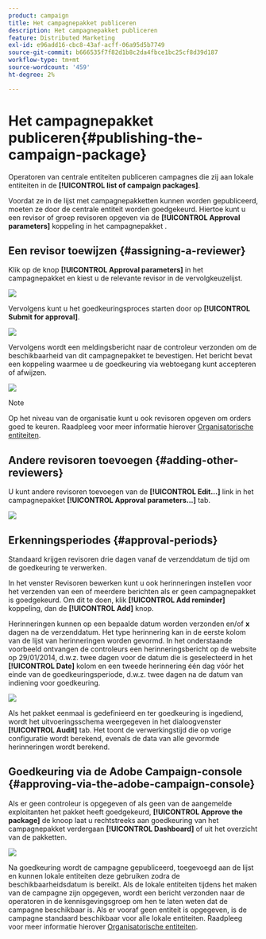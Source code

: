 ```yaml
---
product: campaign
title: Het campagnepakket publiceren
description: Het campagnepakket publiceren
feature: Distributed Marketing
exl-id: e96add16-cbc8-43af-acff-06a95d5b7749
source-git-commit: b666535f7f82d1b8c2da4fbce1bc25cf8d39d187
workflow-type: tm+mt
source-wordcount: '459'
ht-degree: 2%

---
```


# Het campagnepakket publiceren{#publishing-the-campaign-package}



Operatoren van centrale entiteiten publiceren campagnes die zij aan lokale entiteiten in de **[!UICONTROL list of campaign packages]**.

Voordat ze in de lijst met campagnepakketten kunnen worden gepubliceerd, moeten ze door de centrale entiteit worden goedgekeurd. Hiertoe kunt u een revisor of groep revisoren opgeven via de **[!UICONTROL Approval parameters]** koppeling in het campagnepakket .

## Een revisor toewijzen {#assigning-a-reviewer}

Klik op de knop **[!UICONTROL Approval parameters]** in het campagnepakket en kiest u de relevante revisor in de vervolgkeuzelijst.

![](assets/s_advuser_mkg_dist_define_valid.png)

Vervolgens kunt u het goedkeuringsproces starten door op **[!UICONTROL Submit for approval]**.

![](assets/s_advuser_mkg_dist_valid_process.png)

Vervolgens wordt een meldingsbericht naar de controleur verzonden om de beschikbaarheid van dit campagnepakket te bevestigen. Het bericht bevat een koppeling waarmee u de goedkeuring via webtoegang kunt accepteren of afwijzen.

![](assets/s_advuser_mkg_dist_valid_process1.png)

>[!NOTE]
>
>Op het niveau van de organisatie kunt u ook revisoren opgeven om orders goed te keuren. Raadpleeg voor meer informatie hierover [Organisatorische entiteiten](about-distributed-marketing.md#organizational-entities).

## Andere revisoren toevoegen {#adding-other-reviewers}

U kunt andere revisoren toevoegen van de **[!UICONTROL Edit...]** link in het campagnepakket **[!UICONTROL Approval parameters...]** tab.

![](assets/s_advuser_mkg_dist_select_op_valid.png)

## Erkenningsperiodes {#approval-periods}

Standaard krijgen revisoren drie dagen vanaf de verzenddatum de tijd om de goedkeuring te verwerken.

In het venster Revisoren bewerken kunt u ook herinneringen instellen voor het verzenden van een of meerdere berichten als er geen campagnepakket is goedgekeurd. Om dit te doen, klik **[!UICONTROL Add reminder]** koppeling, dan de **[!UICONTROL Add]** knop.

Herinneringen kunnen op een bepaalde datum worden verzonden en/of **x** dagen na de verzenddatum. Het type herinnering kan in de eerste kolom van de lijst van herinneringen worden gevormd. In het onderstaande voorbeeld ontvangen de controleurs een herinneringsbericht op de website op 29/01/2014, d.w.z. twee dagen voor de datum die is geselecteerd in het **[!UICONTROL Date]** kolom en een tweede herinnering één dag vóór het einde van de goedkeuringsperiode, d.w.z. twee dagen na de datum van indiening voor goedkeuring.

![](assets/s_advuser_mkg_dist_reminder_planning.png)

Als het pakket eenmaal is gedefinieerd en ter goedkeuring is ingediend, wordt het uitvoeringsschema weergegeven in het dialoogvenster **[!UICONTROL Audit]** tab. Het toont de verwerkingstijd die op vorige configuratie wordt berekend, evenals de data van alle gevormde herinneringen wordt berekend.

## Goedkeuring via de Adobe Campaign-console {#approving-via-the-adobe-campaign-console}

Als er geen controleur is opgegeven of als geen van de aangemelde exploitanten het pakket heeft goedgekeurd, **[!UICONTROL Approve the package]** de knoop laat u rechtstreeks aan goedkeuring van het campagnepakket verdergaan **[!UICONTROL Dashboard]** of uit het overzicht van de pakketten.

![](assets/s_advuser_mkg_dist_valid_button.png)

Na goedkeuring wordt de campagne gepubliceerd, toegevoegd aan de lijst en kunnen lokale entiteiten deze gebruiken zodra de beschikbaarheidsdatum is bereikt. Als de lokale entiteiten tijdens het maken van de campagne zijn opgegeven, wordt een bericht verzonden naar de operatoren in de kennisgevingsgroep om hen te laten weten dat de campagne beschikbaar is. Als er vooraf geen entiteit is opgegeven, is de campagne standaard beschikbaar voor alle lokale entiteiten. Raadpleeg voor meer informatie hierover [Organisatorische entiteiten](about-distributed-marketing.md#organizational-entities).
